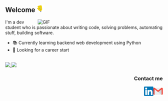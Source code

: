 ## Welcome <img src="https://github.com/deut-erium/deut-erium/blob/master/assets/wave.gif?raw=1" width="24px">                                                                                        
<img align="right" alt="GIF" src="https://media.giphy.com/media/EQKtfl2Np0ME05furr/giphy.gif" width="400vw" />


I'm a dev student who is passionate about writing code, solving problems, automating stuff, building software.

- 📚 Currently learning backend web development using Python
- 👯 Looking for a career start 

<br/>
<a href="https://github.com/ivo-bass">
  <img height="160em" src="https://github-readme-stats.vercel.app/api?username=ivo-bass&theme=chartreuse-dark&show_icons=true" />
  <img height="135em" src="https://github-readme-stats.vercel.app/api/top-langs/?username=ivo-bass&theme=dark&layout=compact" />
</a>
<br/>

<h3 align="right">Contact me</h3>
<a href="mailto:ivailo.ignatoff@gmail.com"><img align="right" src="https://github.com/deut-erium/deut-erium/blob/master/assets/gmail.svg" width="30px" alt="mail"></a>
<a href="https://www.linkedin.com/in/ivailo-ignatov/"><img align="right" alt="LinkedIn" width="30px" src="https://github.com/deut-erium/deut-erium/blob/master/assets/linkedin.svg" />
</a>
